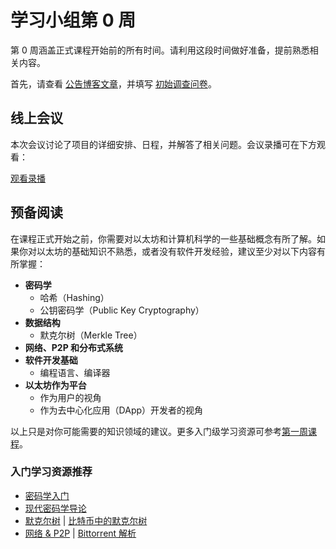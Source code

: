 # 学习小组第 0 周  

第 0 周涵盖正式课程开始前的所有时间。请利用这段时间做好准备，提前熟悉相关内容。  

首先，请查看 [公告博客文章](https://blog.ethereum.org/2025/02/05/ethereum-protocol-studies)，并填写 [初始调查问卷](https://forms.gle/BVQZDYoV6siALtHs7)。  

## 线上会议  

本次会议讨论了项目的详细安排、日程，并解答了相关问题。会议录播可在下方观看：  

[观看录播](https://www.youtube.com/embed/7L1270CWjXw?si=fVXN913ZOJytR8Rv ':include :type=iframe width=100% height=560 frameborder="0" allow="fullscreen" allowfullscreen encrypted-media gyroscope picture-in-picture web-share')  

## 预备阅读  

在课程正式开始之前，你需要对以太坊和计算机科学的一些基础概念有所了解。如果你对以太坊的基础知识不熟悉，或者没有软件开发经验，建议至少对以下内容有所掌握：  

- **密码学**  
  - 哈希（Hashing）  
  - 公钥密码学（Public Key Cryptography）  
- **数据结构**  
  - 默克尔树（Merkle Tree）  
- **网络、P2P 和分布式系统**  
- **软件开发基础**  
  - 编程语言、编译器  
- **以太坊作为平台**  
  - 作为用户的视角  
  - 作为去中心化应用（DApp）开发者的视角  

以上只是对你可能需要的知识领域的建议。更多入门级学习资源可参考[第一周课程](/eps/week1.md)。  

### 入门学习资源推荐  

- [密码学入门](https://summerofprotocols.com/wp-content/uploads/2023/12/53-BEIKO-001-2023-12-13.pdf)  
- [现代密码学导论](https://www.cs.umd.edu/~jkatz/imc.html)  
- [默克尔树](https://youtu.be/V6gLY-1G4Mc?si=W1ncsNYUSHjm5U4y) | [比特币中的默克尔树](https://www.youtube.com/watch?v=bBC-nXj3Ng4)  
- [网络 & P2P](https://youtu.be/ie-qRQIQT4I?si=eYKzMbn7PGk-Il9M) | [Bittorrent 解析](https://www.youtube.com/watch?v=xH00ikD1oDo)  


